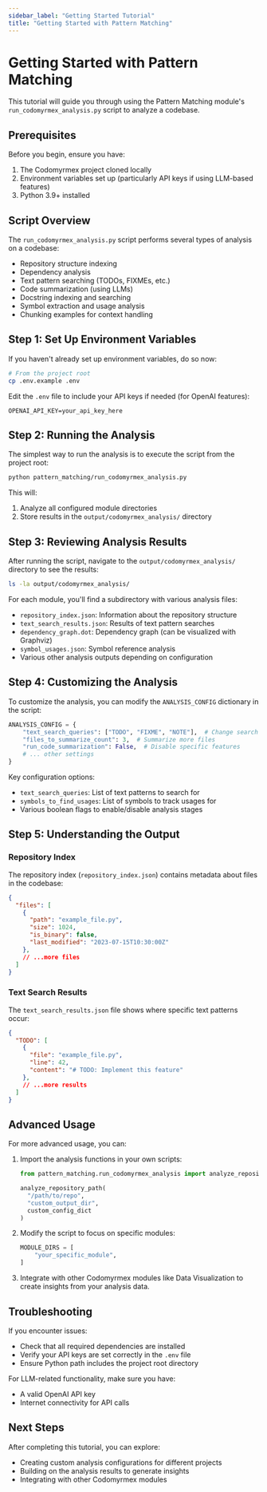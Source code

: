 ```yaml
---
sidebar_label: "Getting Started Tutorial"
title: "Getting Started with Pattern Matching"
---
```


# Getting Started with Pattern Matching

This tutorial will guide you through using the Pattern Matching module's `run_codomyrmex_analysis.py` script to analyze a codebase.

## Prerequisites

Before you begin, ensure you have:

1. The Codomyrmex project cloned locally
2. Environment variables set up (particularly API keys if using LLM-based features)
3. Python 3.9+ installed

## Script Overview

The `run_codomyrmex_analysis.py` script performs several types of analysis on a codebase:

- Repository structure indexing
- Dependency analysis
- Text pattern searching (TODOs, FIXMEs, etc.)
- Code summarization (using LLMs)
- Docstring indexing and searching
- Symbol extraction and usage analysis
- Chunking examples for context handling

## Step 1: Set Up Environment Variables

If you haven't already set up environment variables, do so now:

```bash
# From the project root
cp .env.example .env
```

Edit the `.env` file to include your API keys if needed (for OpenAI features):

```
OPENAI_API_KEY=your_api_key_here
```

## Step 2: Running the Analysis

The simplest way to run the analysis is to execute the script from the project root:

```bash
python pattern_matching/run_codomyrmex_analysis.py
```

This will:
1. Analyze all configured module directories
2. Store results in the `output/codomyrmex_analysis/` directory

## Step 3: Reviewing Analysis Results

After running the script, navigate to the `output/codomyrmex_analysis/` directory to see the results:

```bash
ls -la output/codomyrmex_analysis/
```

For each module, you'll find a subdirectory with various analysis files:

- `repository_index.json`: Information about the repository structure
- `text_search_results.json`: Results of text pattern searches
- `dependency_graph.dot`: Dependency graph (can be visualized with Graphviz)
- `symbol_usages.json`: Symbol reference analysis
- Various other analysis outputs depending on configuration

## Step 4: Customizing the Analysis

To customize the analysis, you can modify the `ANALYSIS_CONFIG` dictionary in the script:

```python
ANALYSIS_CONFIG = {
    "text_search_queries": ["TODO", "FIXME", "NOTE"],  # Change search terms
    "files_to_summarize_count": 3,  # Summarize more files
    "run_code_summarization": False,  # Disable specific features
    # ... other settings
}
```

Key configuration options:
- `text_search_queries`: List of text patterns to search for
- `symbols_to_find_usages`: List of symbols to track usages for
- Various boolean flags to enable/disable analysis stages

## Step 5: Understanding the Output

### Repository Index

The repository index (`repository_index.json`) contains metadata about files in the codebase:

```json
{
  "files": [
    {
      "path": "example_file.py",
      "size": 1024,
      "is_binary": false,
      "last_modified": "2023-07-15T10:30:00Z"
    },
    // ...more files
  ]
}
```

### Text Search Results

The `text_search_results.json` file shows where specific text patterns occur:

```json
{
  "TODO": [
    {
      "file": "example_file.py",
      "line": 42,
      "content": "# TODO: Implement this feature"
    },
    // ...more results
  ]
}
```

## Advanced Usage

For more advanced usage, you can:

1. Import the analysis functions in your own scripts:
   ```python
   from pattern_matching.run_codomyrmex_analysis import analyze_repository_path
   
   analyze_repository_path(
     "/path/to/repo", 
     "custom_output_dir",
     custom_config_dict
   )
   ```

2. Modify the script to focus on specific modules:
   ```python
   MODULE_DIRS = [
       "your_specific_module",
   ]
   ```

3. Integrate with other Codomyrmex modules like Data Visualization to create insights from your analysis data.

## Troubleshooting

If you encounter issues:

- Check that all required dependencies are installed
- Verify your API keys are set correctly in the `.env` file
- Ensure Python path includes the project root directory

For LLM-related functionality, make sure you have:
- A valid OpenAI API key
- Internet connectivity for API calls

## Next Steps

After completing this tutorial, you can explore:
- Creating custom analysis configurations for different projects
- Building on the analysis results to generate insights
- Integrating with other Codomyrmex modules 